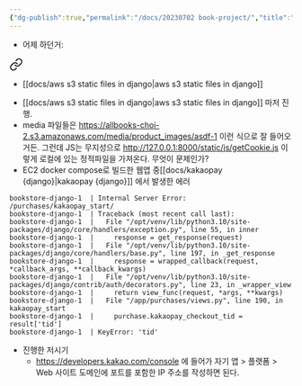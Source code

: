 ```yaml
---
{"dg-publish":true,"permalink":"/docs/20230702 book-project/","title":"20230702 book-project"}
---
```


- 어제 하던거: 
<div class="transclusion internal-embed is-loaded"><a class="markdown-embed-link" href="/docs/20230701-book-project/#w5jgh9" aria-label="Open link"><svg xmlns="http://www.w3.org/2000/svg" width="24" height="24" viewBox="0 0 24 24" fill="none" stroke="currentColor" stroke-width="2" stroke-linecap="round" stroke-linejoin="round" class="svg-icon lucide-link"><path d="M10 13a5 5 0 0 0 7.54.54l3-3a5 5 0 0 0-7.07-7.07l-1.72 1.71"></path><path d="M14 11a5 5 0 0 0-7.54-.54l-3 3a5 5 0 0 0 7.07 7.07l1.71-1.71"></path></svg></a><div class="markdown-embed">



- [[docs/aws s3 static files in django\|aws s3 static files in django]] 

</div></div>

- [[docs/aws s3 static files in django\|aws s3 static files in django]] 마저 진행.
- media 파일들은 https://allbooks-choi-2.s3.amazonaws.com/media/product_images/asdf-1 이런 식으로 잘 들어오거든. 그런데 JS는 무지성으로 http://127.0.0.1:8000/static/js/getCookie.js 이렇게 로컬에 있는 정적파일을 가져온다. 무엇이 문제인가?
- EC2 docker compose로 빌드한 웹앱 중[[docs/kakaopay {django}\|kakaopay {django}]] 에서 발생한 에러

```
bookstore-django-1  | Internal Server Error: /purchases/kakaopay_start/
bookstore-django-1  | Traceback (most recent call last):
bookstore-django-1  |   File "/opt/venv/lib/python3.10/site-packages/django/core/handlers/exception.py", line 55, in inner
bookstore-django-1  |     response = get_response(request)
bookstore-django-1  |   File "/opt/venv/lib/python3.10/site-packages/django/core/handlers/base.py", line 197, in _get_response
bookstore-django-1  |     response = wrapped_callback(request, *callback_args, **callback_kwargs)
bookstore-django-1  |   File "/opt/venv/lib/python3.10/site-packages/django/contrib/auth/decorators.py", line 23, in _wrapper_view
bookstore-django-1  |     return view_func(request, *args, **kwargs)
bookstore-django-1  |   File "/app/purchases/views.py", line 190, in kakaopay_start
bookstore-django-1  |     purchase.kakaopay_checkout_tid = result['tid']
bookstore-django-1  | KeyError: 'tid'
```

- 진행한 저시기
	- https://developers.kakao.com/console 에 들어가 자기 앱 > 플랫폼 > Web  사이트 도메인에 포트를 포함한 IP 주소를 작성하면 된다.
